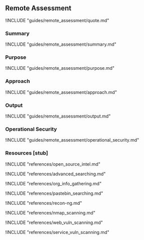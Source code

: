 ## Remote Assessment

!INCLUDE "guides/remote_assessment/quote.md"

### Summary

!INCLUDE "guides/remote_assessment/summary.md"

### Purpose

!INCLUDE "guides/remote_assessment/purpose.md"

### Approach

!INCLUDE "guides/remote_assessment/approach.md"

### Output

!INCLUDE "guides/remote_assessment/output.md"

### Operational Security

!INCLUDE "guides/remote_assessment/operational_security.md"

### Resources [stub]

!INCLUDE "references/open_source_intel.md"

!INCLUDE "references/advanced_searching.md"

!INCLUDE "references/org_info_gathering.md"

!INCLUDE "references/pastebin_searching.md"

!INCLUDE "references/recon-ng.md"

!INCLUDE "references/nmap_scanning.md"

!INCLUDE "references/web_vuln_scanning.md"

!INCLUDE "references/service_vuln_scanning.md"
